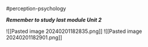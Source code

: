 #perception-psychology 

***Remember to study last module Unit 2***

![[Pasted image 20240201182835.png]]
![[Pasted image 20240201182901.png]]
